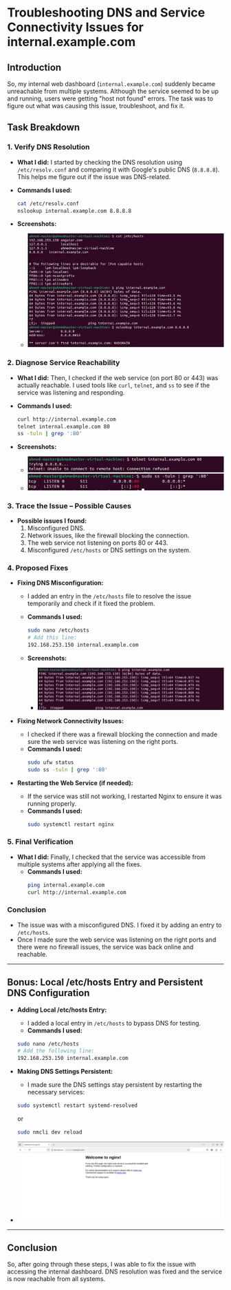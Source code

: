 # Troubleshooting DNS and Service Connectivity Issues for internal.example.com

## Introduction
So, my internal web dashboard (`internal.example.com`) suddenly became unreachable from multiple systems. Although the service seemed to be up and running, users were getting "host not found" errors. The task was to figure out what was causing this issue, troubleshoot, and fix it.

## Task Breakdown

### 1. Verify DNS Resolution

- **What I did:** 
   I started by checking the DNS resolution using `/etc/resolv.conf` and comparing it with Google's public DNS (`8.8.8.8`). This helps me figure out if the issue was DNS-related.
  
- **Commands I used:**
    ```bash
    cat /etc/resolv.conf
    nslookup internal.example.com 8.8.8.8
    ```

- **Screenshots:**
    - ![Before fixing DNS](Images/after_fix_dns.png)

### 2. Diagnose Service Reachability

- **What I did:**
   Then, I checked if the web service (on port 80 or 443) was actually reachable. I used tools like `curl`, `telnet`, and `ss` to see if the service was listening and responding.
  
- **Commands I used:**
    ```bash
    curl http://internal.example.com
    telnet internal.example.com 80
    ss -tuln | grep ':80'
    ```

- **Screenshots:**
    - ![Before fixing service reachability](Images/fixing_service_reachability.png)
    - ![After fixing service reachability](Images/After_fixing_service_reachability.png)

### 3. Trace the Issue – Possible Causes

- **Possible issues I found:**
  1. Misconfigured DNS.
  2. Network issues, like the firewall blocking the connection.
  3. The web service not listening on ports 80 or 443.
  4. Misconfigured `/etc/hosts` or DNS settings on the system.

### 4. Proposed Fixes

- **Fixing DNS Misconfiguration:**
    - I added an entry in the `/etc/hosts` file to resolve the issue temporarily and check if it fixed the problem.
    - **Commands I used:**
        ```bash
        sudo nano /etc/hosts
        # Add this line:
        192.168.253.150 internal.example.com
        ```

    - **Screenshots:**
        - ![After adding to hosts](Images/after_adding_to_hosts.png)

- **Fixing Network Connectivity Issues:**
    - I checked if there was a firewall blocking the connection and made sure the web service was listening on the right ports.
    - **Commands I used:**
        ```bash
        sudo ufw status
        sudo ss -tuln | grep ':80'
        ```

- **Restarting the Web Service (if needed):**
    - If the service was still not working, I restarted Nginx to ensure it was running properly.
    - **Commands I used:**
        ```bash
        sudo systemctl restart nginx
        ```

### 5. Final Verification

- **What I did:** 
   Finally, I checked that the service was accessible from multiple systems after applying all the fixes.
    - **Commands I used:**
        ```bash
        ping internal.example.com
        curl http://internal.example.com
        ```

### Conclusion

- The issue was with a misconfigured DNS. I fixed it by adding an entry to `/etc/hosts`.
- Once I made sure the web service was listening on the right ports and there were no firewall issues, the service was back online and reachable.

---

## Bonus: Local /etc/hosts Entry and Persistent DNS Configuration

- **Adding Local /etc/hosts Entry:**
    - I added a local entry in `/etc/hosts` to bypass DNS for testing.
    - **Commands I used:**
    ```bash
    sudo nano /etc/hosts
    # Add the following line:
    192.168.253.150 internal.example.com
    ```

- **Making DNS Settings Persistent:**
    - I made sure the DNS settings stay persistent by restarting the necessary services:
    ```bash
    sudo systemctl restart systemd-resolved
    ```
    or
    ```bash
    sudo nmcli dev reload
    ```
- ![](Images/welcome_to_nginx.png)
---

## Conclusion

So, after going through these steps, I was able to fix the issue with accessing the internal dashboard. DNS resolution was fixed and the service is now reachable from all systems.
